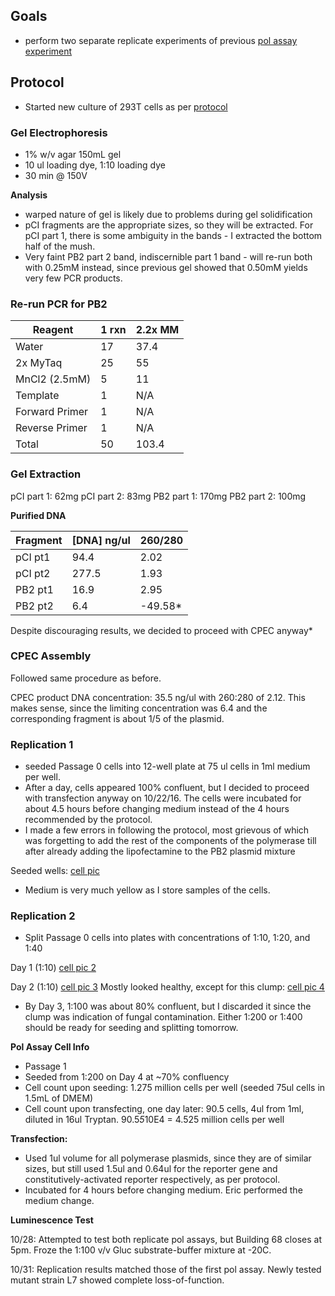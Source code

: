 ## Goals

- perform two separate replicate experiments of previous [pol assay experiment](../20160805-mutagenesis/20160928-cpec-pol-assay.md)

## Protocol

- Started new culture of 293T cells as per [protocol](../../protocols/cell-culture.md)

### Gel Electrophoresis

- 1% w/v agar 150mL gel
- 10 ul loading dye, 1:10 loading dye
- 30 min @ 150V

**Analysis**
- warped nature of gel is likely due to problems during gel solidification
- pCI fragments are the appropriate sizes, so they will be extracted. For pCI part 1, there is some ambiguity in the bands - I extracted the bottom half of the mush.
- Very faint PB2 part 2 band, indiscernible part 1 band - will re-run both with 0.25mM instead, since previous gel showed that 0.50mM yields very few PCR products.

### Re-run PCR for PB2

| Reagent        | 1 rxn | 2.2x MM |
|----------------|-------|---------|
| Water          | 17    | 37.4    |
| 2x MyTaq       | 25    | 55      |
| MnCl2 (2.5mM)  | 5     | 11      |
| Template       | 1     | N/A     |
| Forward Primer | 1     | N/A     |
| Reverse Primer | 1     | N/A     |
| Total          | 50    | 103.4   |

### Gel Extraction

pCI part 1: 62mg
pCI part 2: 83mg
PB2 part 1: 170mg
PB2 part 2: 100mg

**Purified DNA**

| Fragment | [DNA] ng/ul | 260/280 |
|----------|-------------|---------|
| pCI pt1  | 94.4        | 2.02    |
| pCI pt2  | 277.5       | 1.93    |
| PB2 pt1  | 16.9        | 2.95    |
| PB2 pt2  | 6.4         | -49.58*    |

Despite discouraging results, we decided to proceed with CPEC anyway*

### CPEC Assembly

Followed same procedure as before.

CPEC product DNA concentration: 35.5 ng/ul with 260:280 of 2.12. This makes sense, since the limiting concentration was 6.4 and the corresponding fragment is about 1/5 of the plasmid.

### Replication 1

- seeded Passage 0 cells into 12-well plate at 75 ul cells in 1ml medium per well.
- After a day, cells appeared 100% confluent, but I decided to proceed with transfection anyway on 10/22/16. The cells were incubated for about 4.5 hours before changing medium instead of the 4 hours recommended by the protocol.
- I made a few errors in following the protocol, most grievous of which was forgetting to add the rest of the components of the polymerase till after already adding the lipofectamine to the PB2 plasmid mixture

Seeded wells:
[cell pic](./20161022-rep1-well.JPG)

- Medium is very much yellow as I store samples of the cells.

### Replication 2

- Split Passage 0 cells into plates with concentrations of 1:10, 1:20, and 1:40

Day 1 (1:10)
[cell pic 2](./20161022-293T-10x.JPG)

Day 2 (1:10)
[cell pic 3](./20161023-293T-10x.JPG)
Mostly looked healthy, except for this clump:
[cell pic 4](./20161023-293T-10x-clump.JPG)

- By Day 3, 1:100 was about 80% confluent, but I discarded it since the clump was indication of fungal contamination. Either 1:200 or 1:400 should be ready for seeding and splitting tomorrow.

**Pol Assay Cell Info**
- Passage 1
- Seeded from 1:200 on Day 4 at ~70% confluency
- Cell count upon seeding: 1.275 million cells per well (seeded 75ul cells in 1.5mL of DMEM)
- Cell count upon transfecting, one day later: 90.5 cells, 4ul from 1ml, diluted in 16ul Tryptan. 90.5*5*10E4 = 4.525 million cells per well

**Transfection:**
- Used 1ul volume for all polymerase plasmids, since they are of similar sizes, but still used 1.5ul and 0.64ul for the reporter gene and constitutively-activated reporter respectively, as per protocol.
- Incubated for 4 hours before changing medium. Eric performed the medium change.

**Luminescence Test**

10/28: Attempted to test both replicate pol assays, but Building 68 closes at 5pm. Froze the 1:100 v/v Gluc substrate-buffer mixture at -20C.

10/31: Replication results matched those of the first pol assay. Newly tested mutant strain L7 showed complete loss-of-function.
